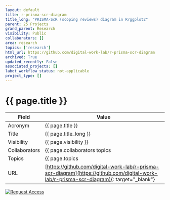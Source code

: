 ```yaml
---
layout: default
title: r-prisma-scr-diagram
title_long: "PRISMA-ScR (scoping reviews) diagram in R/ggplot2"
parent: 25 Projects
grand_parent: Research
visibility: Public
collaborators: []
area: research
topics: ['research']
html_url: https://github.com/digital-work-lab/r-prisma-scr-diagram
archived: True
updated_recently: False
associated_projects: []
labot_workflow_status: not-applicable
project_type: []
---
```


# {{ page.title }}

Field               | Value
------------------- | ----------------------------------
Acronym             | {{ page.title }}
Title               | {{ page.title_long }}
Visibility          | {{ page.visibility }}
Collaborators       | {{ page.collaborators topics | join: ", "}}
Topics              | {{ page.topics | join: ", " }}
URL                 | [https://github.com/digital-work-lab/r-prisma-scr-diagram](https://github.com/digital-work-lab/r-prisma-scr-diagram){: target="_blank"}

[![Request Access](https://img.shields.io/badge/Request-Access-blue?style=for-the-badge)](https://github.com/digital-work-lab/handbook/issues/new?assignees=geritwagner&labels=access+request&template=request-repo-access.md&title=%5BAccess+Request%5D+Request+for+access+to+repository)
